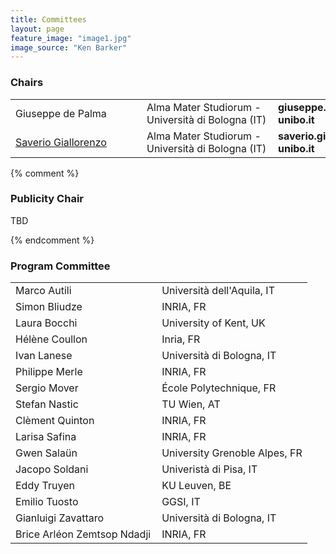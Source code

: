 ```yaml
---
title: Committees
layout: page
feature_image: "image1.jpg"
image_source: "Ken Barker"
---
```


<div class="container"></div>

<!-- Order names alphabetically by surname -->

<style> td{min-width:12em} td+td{padding-left:10px;}</style>

### Chairs
<table>
  <tbody>
    <tr>
      <td>Giuseppe de Palma</td>
      <td>Alma Mater Studiorum - Università di Bologna (IT)</td>
      <td>
      <strong>giuseppe.depalma2</strong>
      [at]
      <strong>unibo.it</strong>
      </td>
    </tr>
    <tr>
      <td><a href="https://saveriogiallorenzo.com">Saverio Giallorenzo</a></td>
      <td>Alma Mater Studiorum - Università di Bologna (IT)</td>
      <td>
        <strong>saverio.giallorenzo2</strong>
        [at]
        <strong>unibo.it</strong>
      </td>
    </tr>
  </tbody>
</table>

{% comment %}

### Publicity Chair

TBD

<!-- <table>
  <tbody>
    <tr>
      <td>Florian Rademacher</td>
      <td>University of Applied Science and Arts Dortmund (DE)</td>
      <td>
      <strong>florian.rademacher</strong>
      [at]
      <strong>fh-dortmund.de</strong>
      </td></tr>
  </tbody>
</table> -->

{% endcomment %}

### Program Committee

<table>
<tbody>
<tr><td>Marco Autili</td><td>Università dell'Aquila, IT</td></tr>
<tr><td>Simon Bliudze</td><td>INRIA, FR</td></tr>
<tr><td>Laura Bocchi</td><td>University of Kent, UK</td></tr>
<tr><td>Hélène Coullon</td><td>Inria, FR</td></tr>
<tr><td>Ivan Lanese</td><td>Università di Bologna, IT</td></tr>
<tr><td>Philippe Merle</td><td>INRIA, FR</td></tr>
<tr><td>Sergio Mover</td><td>École Polytechnique, FR</td></tr>
<tr><td>Stefan Nastic</td><td>TU Wien, AT</td></tr>
<tr><td>Clèment Quinton</td><td>INRIA, FR</td></tr>
<tr><td>Larisa Safina</td><td>INRIA, FR</td></tr>
<tr><td>Gwen Salaün</td><td>University Grenoble Alpes, FR</td></tr>
<tr><td>Jacopo Soldani</td><td>Univeristà di Pisa, IT</td></tr>
<tr><td>Eddy Truyen</td><td>KU Leuven, BE</td></tr>
<tr><td>Emilio Tuosto</td><td>GGSI, IT</td></tr>
<tr><td>Gianluigi Zavattaro</td><td>Università di Bologna, IT</td></tr>
<tr><td>Brice Arléon Zemtsop Ndadji</td><td>INRIA, FR</td></tr>
</tbody>
</table>
